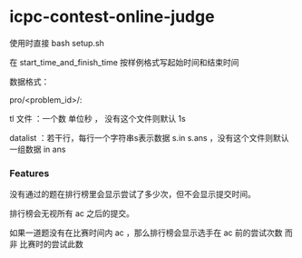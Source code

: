 # icpc-contest-online-judge

使用时直接 bash setup.sh

在 start_time_and_finish_time 按样例格式写起始时间和结束时间

数据格式：

pro/<problem_id>/:

tl 文件 ：一个数 单位秒 ， 没有这个文件则默认 1s

datalist ：若干行，每行一个字符串s表示数据 s.in s.ans ，没有这个文件则默认一组数据 in ans

### Features

没有通过的题在排行榜里会显示尝试了多少次，但不会显示提交时间。

排行榜会无视所有 ac 之后的提交。

如果一道题没有在比赛时间内 ac ，那么排行榜会显示选手在 ac 前的尝试次数 而非 比赛时的尝试此数
